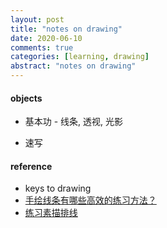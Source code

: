 ```yaml
---
layout: post
title: "notes on drawing"
date: 2020-06-10
comments: true
categories: [learning, drawing]
abstract: "notes on drawing"
---
```


#### objects 
* 基本功 - 线条, 透视, 光影  

* 速写 



#### reference
* keys to drawing  
* [手绘线条有哪些高效的练习方法？](https://zhuanlan.zhihu.com/p/89665739)  
* [练习素描排线](https://www.jianshu.com/p/6b7214800b12)

